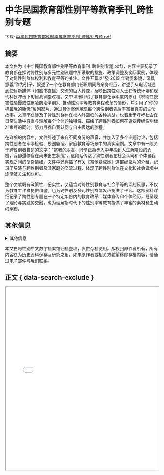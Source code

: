 # 中华民国教育部性别平等教育季刊_跨性别专题

<!-- tcd_download_link -->
下载: <a href="../中华民国教育部性别平等教育季刊_跨性别专题.pdf" download>中华民国教育部性别平等教育季刊_跨性别专题.pdf</a>
<!-- tcd_download_link_end -->

## 摘要

<!-- tcd_abstract -->
本文件为《中华民国教育部性别平等教育季刊_跨性别专题.pdf》，内容主要记录了教育部在探讨跨性别与多元性别议题中所采取的措施、政策调整及实际案例，体现了对跨性别群体权利和教育平等的关注。文件开篇以“發 2019 年對我來說，深具意義”作为引子，叙述了一个在教育部门任职期间的亲身经历，讲述了从电话沟通到使用新媒体（如脸书直播）交流的巨大转变，反映出跨性别人士在传统环境和现代科技冲击下的自我调整过程。文中详细介绍了教育部在该年度内修订《校園性侵害性騷擾或性霸凌防治準則》、推动性别平等教育课程改革的情形，并引用了“你的標籤我的驕傲”系列影片，通过具体案例展现每个跨性别者背后丰富而真实的生命故事。文章不仅涉及了跨性别群体在校内外面临的各种挑战，也着重于呼吁社会在日常生活中尊重与理解每个个体的独特性，描绘了跨性别者如何在遭受传统性别标准束缚的同时，努力寻找自我认同与自由表达的旅程。

在详细的内容中，文件引述了来自不同身份的声音，并加入了多个专题讨论，包括跨性别者在军事检验、校园霸凌、家庭教育等场景中的真实案例。文章中有一段关于跨性别者自述的文字：“當我的朋友、同學正為步入中年感到人生新階段的危機，我卻還停留在尚未出生狀態”，这段话传达了跨性别者在社会认同和个体自我实现之间的复杂情绪。文件中还穿插了有关《當他變成她》这部纪录片的介绍，记录了导演与跨性别者及其家庭的交流过程，体现了跨性别群体在文化和社会语境中逐渐被关注和认可。

整个文献既有政策性、纪实性，又蕴含对跨性别教育与社会平等的深刻反思，不仅为教育工作者提供借鉴，也为跨性别及多元性别群体发声提供了平台。这部资料详细记录了跨性别专题在一个特定年份内的教育改革、媒体宣传和个体经历，既呈现了理论与实践的交融，也为理解新时代下的性别平等教育提供了丰富的素材和生动的案例。

<!-- tcd_abstract_end -->

## 其他信息

<details markdown>
<summary>其他信息</summary>
<!-- tcd_other_info -->

| Attribute       | Value                                  |
|-----------------|----------------------------------------|
| Filename        | 中华民国教育部性别平等教育季刊_跨性别专题.pdf                             |
| Type            | document                                 |
| Format          | PDF Document                               |
| Size            | 15765351 bytes                           |
| MD5             | 3155566dc899a73aeac74f5998726671                                  |
| Archived Date   | 2024-11-23 04:29:46                             |
| Original Link   | [https://osa.mitust.edu.tw/var/file/5/1005/img/240/655971989.pdf](https://osa.mitust.edu.tw/var/file/5/1005/img/240/655971989.pdf)                         |
| Author          | 中华民国教育部                               |
| Region          | 台湾                               |
| Date            | 2019                                 |
| Tags            | 跨性别, 多元性别, 性别平等教育, 教育政策, 社会变革, 纪录片, 校园霸凌, 生命故事                                 |

<!-- tcd_other_info_end -->
</details>

本文由跨性别中文数字档案馆归档整理，仅供存档使用。版权归原作者所有，所有内容仅为历史资料保存及研究之用。如果原作者或相关方希望移除存档内容，请通过电子邮件与我们联系。


## 正文 { data-search-exclude }

<!-- tcd_main_text -->
<iframe src="../中华民国教育部性别平等教育季刊_跨性别专题.pdf" width="100%" height="600px">
    <p>无法显示PDF，请下载查看。</p>
</iframe>
<!-- tcd_main_text_end -->

